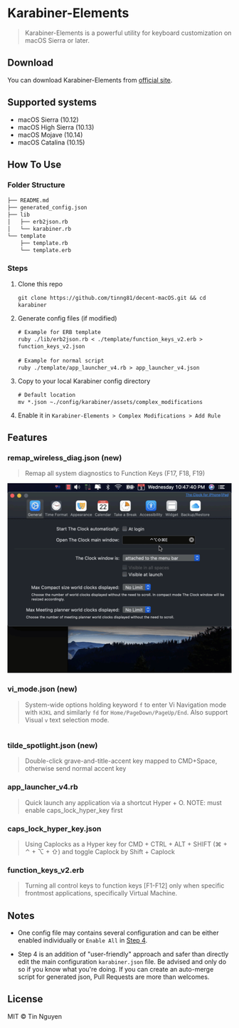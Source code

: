 # Karabiner-Elements

> Karabiner-Elements is a powerful utility for keyboard customization on macOS Sierra or later.

## Download

You can download Karabiner-Elements from [official site](https://karabiner-elements.pqrs.org/).

## Supported systems

- macOS Sierra (10.12)
- macOS High Sierra (10.13)
- macOS Mojave (10.14)
- macOS Catalina (10.15)

## How To Use

### Folder Structure

```shell
├── README.md
├── generated_config.json
├── lib
│   ├── erb2json.rb
│   └── karabiner.rb
└── template
    ├── template.rb
    └── template.erb
```

### Steps

1. Clone this repo
   
   ```shell
   git clone https://github.com/tinng81/decent-macOS.git && cd karabiner
   ```
2. Generate config files (if modified)
   
   ```shell
   # Example for ERB template
   ruby ./lib/erb2json.rb < ./template/function_keys_v2.erb > function_keys_v2.json
   
   # Example for normal script
   ruby ./template/app_launcher_v4.rb > app_launcher_v4.json
   ```
3. Copy to your local Karabiner config directory
   
   ```shell
   # Default location
   mv *.json ~./config/karabiner/assets/complex_modifications
   ```
4. Enable it in `Karabiner-Elements > Complex Modifications > Add Rule`

## Features

### remap_wireless_diag.json (new)

> Remap all system diagnostics to Function Keys (F17, F18, F19)

[![Remap all system diagnostics to Function Keys](../docs/assets/karabiner_remap_diagnostics.gif)](https://github.com/tinng81/decent-macOS/docs/assets/karabiner_remap_diagnostics.gif)

### vi_mode.json (new)

> System-wide options holding keyword `f` to enter Vi Navigation mode with `HJKL` and similarly `fd` for `Home/PageDown/PageUp/End`. Also support Visual `v` text selection mode.

#
### tilde_spotlight.json (new)

> Double-click grave-and-title-accent key mapped to CMD+Space, otherwise send normal accent key

### app_launcher_v4.rb

> Quick launch any application via a shortcut Hyper + O. NOTE: must enable caps_lock_hyper_key first

### caps_lock_hyper_key.json 

> Using Caplocks as a Hyper key for CMD + CTRL + ALT + SHIFT (⌘ + ⌃ + ⌥ + ⇧) and toggle Caplock by Shift + Caplock

### function_keys_v2.erb

> Turning all control keys to function keys [F1-F12] only when specific frontmost applications, specifically Virtual Machine.

## Notes

- One config file may contains several configuration and can be either enabled individually or `Enable All` in [Step 4](###Steps).

- Step 4 is an addition of "user-friendly" approach and safer than directly edit the main configuration `karabiner.json` file. Be advised and only do so if you know what you're doing. If you can create an auto-merge script for generated json, Pull Requests are more than welcomes.

## License

MIT © Tin Nguyen
